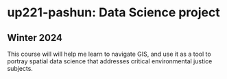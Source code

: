 # up221-pashun: Data Science project
## Winter 2024 
This course will will help me learn to navigate GIS, and use it as a tool to portray spatial data science that addresses critical environmental justice subjects.  

